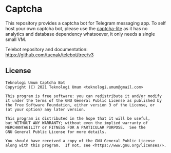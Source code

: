 # Captcha

This repository provides a captcha bot for Telegram messaging app. To self host your own captcha bot,
please use the [captcha-lite](https://github.com/teknologi-umum/captcha-lite) as it has no analytics
and database dependency whatsoever, it only needs a single small VM.

Telebot repository and documentation: https://github.com/tucnak/telebot/tree/v3

## License

```
Teknologi Umum Captcha Bot
Copyright (C) 2021 Teknologi Umum <teknologi.umum@gmail.com>

This program is free software: you can redistribute it and/or modify
it under the terms of the GNU General Public License as published by
the Free Software Foundation, either version 3 of the License, or
(at your option) any later version.

This program is distributed in the hope that it will be useful,
but WITHOUT ANY WARRANTY; without even the implied warranty of
MERCHANTABILITY or FITNESS FOR A PARTICULAR PURPOSE.  See the
GNU General Public License for more details.

You should have received a copy of the GNU General Public License
along with this program.  If not, see <https://www.gnu.org/licenses/>.
```
